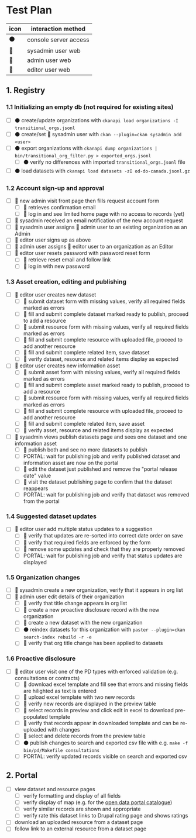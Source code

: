# Test Plan

|icon | interaction method |
| --- | --- |
| ⚫ | console server access |
| 🔴 | sysadmin user web |
| 🔵 | admin user web |
| 🔘 | editor user web |

## 1. Registry

### 1.1 Initializing an empty db (not required for existing sites)

- [ ] ⚫ create/update organizations with `ckanapi load organizations -I transitional_orgs.jsonl`
- [ ] ⚫ create/set 🔴 sysadmin user with `ckan --plugin=ckan sysadmin add <user>`
- [ ] ⚫ export organizations with `ckanapi dump organizations | bin/transitional_org_filter.py > exported_orgs.jsonl`
  - [ ] ⚫ verify no differences with imported `transitional_orgs.jsonl` file
- [ ] ⚫ load datasets with `ckanapi load datasets -zI od-do-canada.jsonl.gz`

### 1.2 Account sign-up and approval

- [ ] 🔵 new admin visit front page then fills request account form
  - [ ] 🔵 retrieves confirmation email
  - [ ] 🔵 log in and see limited home page with no access to records (yet)
- [ ] 🔴 sysadmin received an email notification of the new account request
- [ ] 🔴 sysadmin user assigns 🔵 admin user to an existing organization as an Admin
- [ ] 🔘 editor user signs up as above
- [ ] 🔵 admin user assigns 🔘 editor user to an organization as an Editor
- [ ] 🔘 editor user resets password with password reset form
  - [ ] 🔘 retrieve reset email and follow link
  - [ ] 🔘 log in with new password

### 1.3 Asset creation, editing and publishing

- [ ] 🔘 editor user creates new dataset
  - [ ] 🔘 submit dataset form with missing values, verify all required fields marked as errors
  - [ ] 🔘 fill and submit complete dataset marked ready to publish, proceed to add a resource
  - [ ] 🔘 submit resource form with missing values, verify all required fields marked as errors
  - [ ] 🔘 fill and submit complete resource with uploaded file, proceed to add another resource
  - [ ] 🔘 fill and submit complete related item, save dataset
  - [ ] 🔘 verify dataset, resource and related items display as expected
- [ ] 🔘 editor user creates new information asset
  - [ ] 🔘 submit asset form with missing values, verify all required fields marked as errors
  - [ ] 🔘 fill and submit complete asset marked ready to publish, proceed to add a resource
  - [ ] 🔘 submit resource form with missing values, verify all required fields marked as errors
  - [ ] 🔘 fill and submit complete resource with uploaded file, proceed to add another resource
  - [ ] 🔘 fill and submit complete related item, save asset
  - [ ] 🔘 verify asset, resource and related items display as expected
- [ ] 🔴 sysadmin views publish datasets page and sees one dataset and one information asset
  - [ ] 🔴 publish both and see no more datasets to publish
  - [ ] PORTAL: wait for publishing job and verify published dataset and information asset are now on the portal
  - [ ] 🔴 edit the dataset just published and remove the "portal release date" value
  - [ ] 🔴 visit the dataset publishing page to confirm that the dataset reappears
  - [ ] PORTAL: wait for publishing job and verify that dataset was removed from the portal

### 1.4 Suggested dataset updates

- [ ] 🔘 editor user add multiple status updates to a suggestion
  - [ ] 🔘 verify that updates are re-sorted into correct date order on save
  - [ ] 🔘 verify that required fields are enforced by the form
  - [ ] 🔘 remove some updates and check that they are properly removed
  - [ ] PORTAL: wait for publishing job and verify that status updates are displayed

### 1.5 Organization changes

- [ ] 🔴 sysadmin create a new organization, verify that it appears in org list
- [ ] 🔵 admin user edit details of their organization
  - [ ] 🔵 verify that title change appears in org list
  - [ ] 🔵 create a new proactive disclosure record with the new organization
  - [ ] 🔵 create a new dataset with the new organization
  - [ ] ⚫ reindex datasets for this organization with `paster --plugin=ckan search-index rebuild -r -e`
  - [ ] 🔵 verify that org title change has been applied to datasets

### 1.6 Proactive disclosure

- [ ] 🔘 editor user visit one of the PD types with enforced validation (e.g. consultations or contracts)
  - [ ] 🔘 download excel template and fill see that errors and missing fields are hilighted as text is entered
  - [ ] 🔘 upload excel template with two new records
  - [ ] 🔘 verify new records are displayed in the preview table
  - [ ] 🔘 select records in preview and click edit in excel to download pre-populated template
  - [ ] 🔘 verify that records appear in downloaded template and can be re-uploaded with changes
  - [ ] 🔘 select and delete records from the preview table
  - [ ] ⚫ publish changes to search and exported csv file with e.g. `make -f bin/pd/Makefile consultations`
  - [ ] PORTAL: verify updated records visible on search and exported csv

## 2. Portal

- [ ] view dataset and resource pages
  - [ ] verify formatting and display of all fields
  - [ ] verify display of map (e.g. for the [open data portal catalogue](https://open.canada.ca/data/en/dataset/c4c5c7f1-bfa6-4ff6-b4a0-c164cb2060f7))
  - [ ] verify similar records are shown and appropriate
  - [ ] verify rate this dataset links to Drupal rating page and shows ratings
- [ ] download an uploaded resource from a dataset page
- [ ] follow link to an external resource from a dataset page
